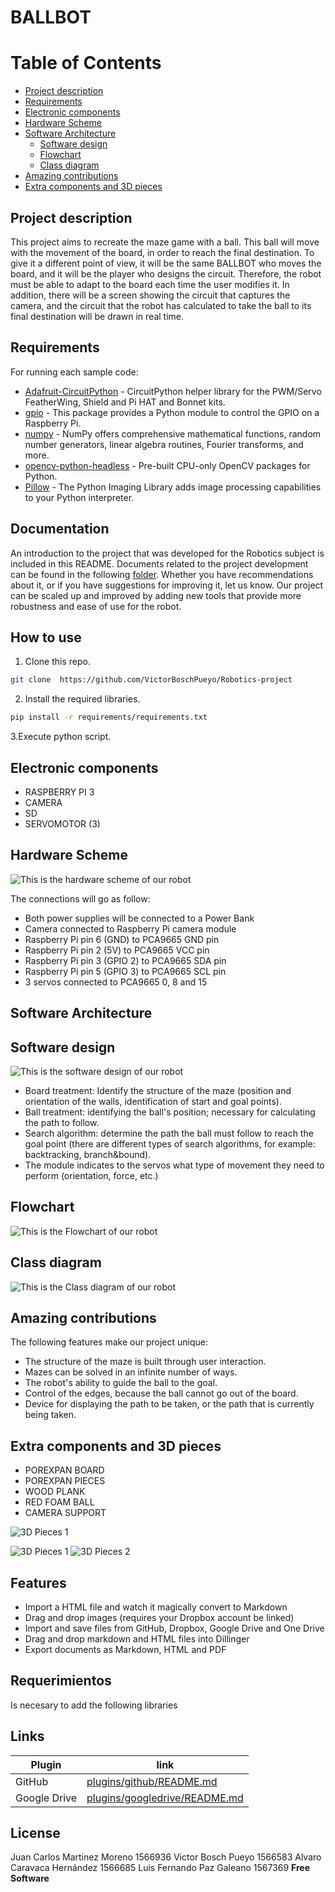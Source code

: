# BALLBOT

# Table of Contents
   * [Project description](#Project-description)
   * [Requirements](#Requirements)
   * [Electronic components](#Electronic-components)
   * [Hardware Scheme](#Hardware-Scheme)
   * [Software Architecture](#Software-Architecture)
        * [Software design](#Software-design)
        * [Flowchart](#Flowchart)
        * [Class diagram](#Class-diagram)
   * [Amazing contributions](#Amazing-contributions)
   * [Extra components and 3D pieces](#Extra-components-and-3D-pieces)
   

## Project description
This project aims to recreate the maze game with a ball. This ball will move with the movement of the board, in order to reach the final destination.
To give it a different point of view, it will be the same BALLBOT who moves the board, and it will be the player who designs the circuit. Therefore, the robot must be able to adapt to the board each time the user modifies it.
In addition, there will be a screen showing the circuit that captures the camera, and the circuit that the robot has calculated to take the ball to its final destination will be drawn in real time.

## Requirements
For running each sample code:
- [Adafruit-CircuitPython] - CircuitPython helper library for the PWM/Servo FeatherWing, Shield and Pi HAT and Bonnet kits.
- [gpio] - This package provides a Python module to control the GPIO on a Raspberry Pi.
- [numpy] - NumPy offers comprehensive mathematical functions, random number generators, linear algebra routines, Fourier transforms, and more.
- [opencv-python-headless] - Pre-built CPU-only OpenCV packages for Python.
- [Pillow] - The Python Imaging Library adds image processing capabilities to your Python interpreter.

## Documentation
An introduction to the project that was developed for the Robotics subject is included in this README.
Documents related to the project development can be found in the following [folder].
Whether you have recommendations about it, or if you have suggestions for improving it, let us know.
Our project can be scaled up and improved by adding new tools that provide more robustness and ease of use for the robot.

## How to use
1. Clone this repo.
```sh
git clone  https://github.com/VictorBoschPueyo/Robotics-project 
```
2. Install the required libraries.
```sh
pip install -r requirements/requirements.txt
```
3.Execute python script.

## Electronic components
- RASPBERRY PI 3
- CAMERA
- SD
- SERVOMOTOR (3)

## Hardware Scheme
![This is the hardware scheme of our robot](https://github.com/VictorBoschPueyo/Robotics-project/blob/main/docs/diagrams/hardware_scheme.PNG)

The connections will go as follow:
- Both power supplies will be connected to a Power Bank
- Camera connected to Raspberry Pi camera module
- Raspberry Pi pin 6 (GND) to PCA9665 GND pin
- Raspberry Pi pin 2 (5V) to PCA9665 VCC pin
- Raspberry Pi pin 3 (GPIO 2) to PCA9665 SDA pin
- Raspberry Pi pin 5 (GPIO 3) to PCA9665 SCL pin
- 3 servos connected to PCA9665 0, 8 and 15

## Software Architecture
## Software design
![This is the software design of our robot](https://github.com/VictorBoschPueyo/Robotics-project/blob/main/docs/diagrams/software_design.PNG)
- Board treatment: Identify the structure of the maze (position and orientation
of the walls, identification of start and goal points).
- Ball treatment: identifying the ball's position; necessary for calculating the
path to follow.
- Search algorithm: determine the path the ball must follow to reach the goal
point (there are different types of search algorithms, for example:
backtracking, branch&bound).
- The module indicates to the servos what type of movement they need to
perform (orientation, force, etc.)

## Flowchart
![This is the Flowchart of our robot](https://github.com/VictorBoschPueyo/Robotics-project/blob/main/docs/diagrams/spr3-diag-flujo.drawio.png)
## Class diagram
![This is the Class diagram of our robot](https://github.com/VictorBoschPueyo/Robotics-project/blob/main/docs/diagrams/spr2-diag-clases.drawio.png)


## Amazing contributions 
The following features make our project unique:
- The structure of the maze is built through user interaction.
- Mazes can be solved in an infinite number of ways.
- The robot's ability to guide the ball to the goal.
- Control of the edges, because the ball cannot go out of the board.
- Device for displaying the path to be taken, or the path that is currently being taken.

## Extra components and 3D pieces
- POREXPAN BOARD
- POREXPAN PIECES
- WOOD PLANK
- RED FOAM BALL
- CAMERA SUPPORT

![3D Pieces 1](https://github.com/VictorBoschPueyo/Robotics-project/blob/main/docs/diagrams/prototype.PNG)

![3D Pieces 1](https://github.com/VictorBoschPueyo/Robotics-project/blob/main/docs/diagrams/3d_pieces_1.PNG)
![3D Pieces 2](https://github.com/VictorBoschPueyo/Robotics-project/blob/main/docs/diagrams/3d_pieces_2.PNG)
## Features

- Import a HTML file and watch it magically convert to Markdown
- Drag and drop images (requires your Dropbox account be linked)
- Import and save files from GitHub, Dropbox, Google Drive and One Drive
- Drag and drop markdown and HTML files into Dillinger
- Export documents as Markdown, HTML and PDF



## Requerimientos

Is necesary to add the following libraries

## Links

| Plugin | link |
| ------ | ------ |
| GitHub | [plugins/github/README.md][PlGh] |
| Google Drive | [plugins/googledrive/README.md][PlGd] |

## License
Juan Carlos Martinez Moreno 1566936
Victor Bosch Pueyo                 1566583
Alvaro Caravaca Hernández   1566685
Luis Fernando Paz  Galeano   1567369
**Free Software**

   [PlGh]: <https://github.com/VictorBoschPueyo/Robotics-project.git>
   [PlGd]: <https://drive.google.com/drive/folders/1HyyOAsSVA52dkZ4_BdE1-cv34iZsNWCG>
   [Adafruit-CircuitPython]:<https://docs.circuitpython.org/projects/servokit/en/latest/>
   [gpio]: <https://pypi.org/project/RPi.GPIO/>
   [numpy]:<https://numpy.org/>
   [opencv-python-headless]: <https://pypi.org/project/opencv-python-headless/>
   [Pillow]:<https://pillow.readthedocs.io/en/stable/>
   [folder]:<https://github.com/VictorBoschPueyo/Robotics-project/tree/main/docs>
